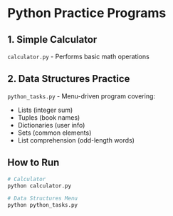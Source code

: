 # Python Practice Programs

## 1. Simple Calculator  
`calculator.py` - Performs basic math operations  

## 2. Data Structures Practice  
`python_tasks.py` - Menu-driven program covering:  
- Lists (integer sum)  
- Tuples (book names)  
- Dictionaries (user info)  
- Sets (common elements)  
- List comprehension (odd-length words)  

## How to Run  
```bash
# Calculator
python calculator.py

# Data Structures Menu
python python_tasks.py
